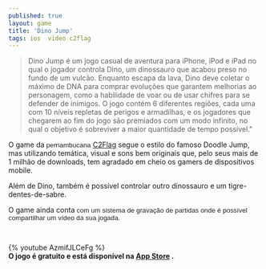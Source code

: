 ```yaml
---
published: true
layout: game
title: 'Dino Jump'
tags: ios  video c2flag
---
```

> Dino Jump &#233; um jogo casual de aventura para iPhone, iPod e iPad no qual o jogador controla Dino, um dinossauro que acabou preso no fundo de um vulc&#227;o. Enquanto escapa da lava, Dino deve coletar o m&#225;ximo de DNA para comprar evolu&#231;&#245;es que garantem melhorias ao personagem, como a habilidade de voar ou de usar chifres para se defender de inimigos. O jogo cont&#233;m 6 diferentes regi&#245;es, cada uma com 10 n&#237;veis repletas de perigos e armadilhas, e os jogadores que chegarem ao fim do jogo s&#227;o premiados com um modo infinito, no qual o objetivo &#233; sobreviver a maior quantidade de tempo poss&#237;vel.&quot;</p>
 </p>

 </p>
O game da<span style="color: #222222; font-family: arial, sans-serif; font-size: 13.333333969116211px;"> pernambucana</span> <a href="http://www.c2flag.com/" target="_blank">C2Flag</a>
 segue o estilo do famoso Doodle Jump, mas utilizando tem&#225;tica, visual e sons bem originais que, pelo seus mais de 1 milh&#227;o de downloads, tem agradado em cheio os gamers de dispositivos mobile.</p>
 </p>

 </p>
Al&#233;m de Dino, tamb&#233;m &#233; poss&#237;vel controlar outro dinossauro e um tigre-dentes-de-sabre.</p>
O game ainda conta<span style="color: #222222; font-family: arial, sans-serif; font-size: 13.333333969116211px;"> com um sistema de grava&#231;&#227;o de partidas onde &#233; poss&#237;vel compartilhar um v&#237;deo da sua jogada.</span></p>
<span style="color: #222222; font-family: arial, sans-serif; font-size: 13.333333969116211px;"><br /></span></p>
{% youtube AzmifJLCeFg %}
<br />
<strong>O jogo &#233; gratuito e est&#225; dispon&#237;vel na <a href="https://itunes.apple.com/us/app/id462902824" target="_blank">App Store</a>
.</strong></p>
